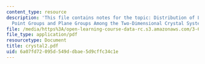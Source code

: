 ```yaml
---
content_type: resource
description: 'This file contains notes for the topic: Distribution of Lattice Types,
  Point Groups and Plane Groups Among the Two-Dimensional Crystal Systems.'
file: /media/https%3A/open-learning-course-data-rc.s3.amazonaws.com/3-60-symmetry-structure-and-tensor-properties-of-materials-fall-2005/6a07fd72095d549ddbae5d9cffc34c1e_crystal2.pdf
file_type: application/pdf
resourcetype: Document
title: crystal2.pdf
uid: 6a07fd72-095d-549d-dbae-5d9cffc34c1e
---
```

